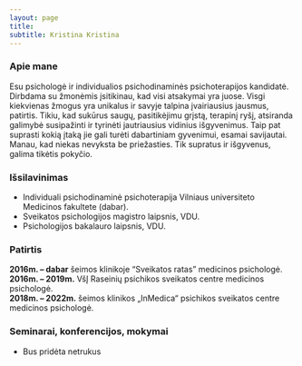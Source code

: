 ```yaml
---
layout: page
title: 
subtitle: Kristina Kristina
---
```


### Apie mane
Esu psichologė ir individualios psichodinaminės psichoterapijos kandidatė. Dirbdama su žmonėmis
įsitikinau, kad visi atsakymai yra juose. Visgi kiekvienas žmogus yra unikalus ir savyje talpina
įvairiausius jausmus, patirtis. Tikiu, kad sukūrus saugų, pasitikėjimu grįstą, terapinį ryšį, atsiranda
galimybė susipažinti ir tyrinėti jautriausius vidinius išgyvenimus. Taip pat suprasti kokią įtaką jie gali
turėti dabartiniam gyvenimui, esamai savijautai. Manau, kad niekas nevyksta be priežasties. Tik
supratus ir išgyvenus, galima tikėtis pokyčio.

### Išsilavinimas
- Individuali psichodinaminė psichoterapija Vilniaus universiteto Medicinos fakultete (dabar).
- Sveikatos psichologijos magistro laipsnis, VDU.
- Psichologijos bakalauro laipsnis, VDU.

### Patirtis
**2016m. – dabar** šeimos klinikoje “Sveikatos ratas” medicinos psichologė.<br>
**2016m. – 2019m.** VšĮ Raseinių psichikos sveikatos centre medicinos psichologė.<br>
**2018m. – 2022m.** šeimos klinikos „InMedica“ psichikos sveikatos centre medicinos psichologė.

### Seminarai, konferencijos, mokymai
- Bus pridėta netrukus